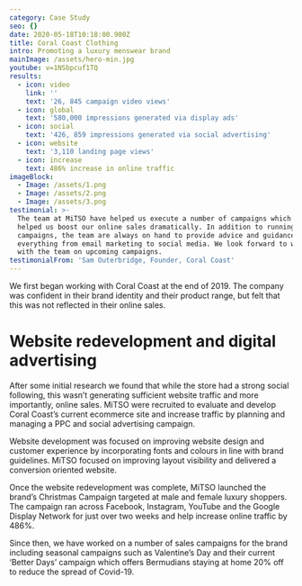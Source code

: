 ```yaml
---
category: Case Study
seo: {}
date: 2020-05-18T10:18:00.900Z
title: Coral Coast Clothing
intro: Promoting a luxury menswear brand
mainImage: /assets/hero-min.jpg
youtube: v=1NSbpcuf1TQ
results:
  - icon: video
    link: ''
    text: '26, 845 campaign video views'
  - icon: global
    text: '580,000 impressions generated via display ads'
  - icon: social
    text: '426, 859 impressions generated via social advertising'
  - icon: website
    text: '3,110 landing page views'
  - icon: increase
    text: 486% increase in online traffic
imageBlock:
  - Image: /assets/1.png
  - Image: /assets/2.png
  - Image: /assets/3.png
testimonial: >-
  The team at MiTSO have helped us execute a number of campaigns which have
  helped us boost our online sales dramatically. In addition to running
  campaigns, the team are always on hand to provide advice and guidance about
  everything from email marketing to social media. We look forward to working
  with the team on upcoming campaigns. 
testimonialFrom: 'Sam Outerbridge, Founder, Coral Coast'
---
```

We first began working with Coral Coast at the end of 2019. The company was confident in their brand identity and their product range, but felt that this was not reflected in their online sales. 

# Website redevelopment and digital advertising 

After some initial research we found that while the store had a strong social following, this wasn’t generating sufficient website traffic and more importantly, online sales. MiTSO were recruited to evaluate and develop Coral Coast’s current ecommerce site and increase traffic by planning and managing a PPC and social advertising campaign. 

Website development was focused on improving website design and customer experience by incorporating fonts and colours in line with brand guidelines. MiTSO focused on improving layout visibility and delivered a conversion oriented website.

Once the website redevelopment was complete, MiTSO launched the brand’s Christmas Campaign targeted at male and female luxury shoppers. The campaign ran across Facebook, Instagram, YouTube and the Google Display Network for just over two weeks and help increase online traffic by 486%. 

Since then, we have worked on a number of sales campaigns for the brand including seasonal campaigns such as Valentine’s Day and their current ‘Better Days’ campaign which offers Bermudians staying at home 20% off to reduce the spread of Covid-19.
